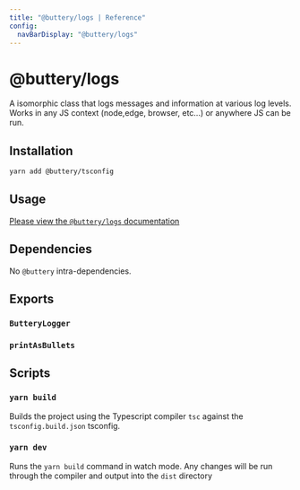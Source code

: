 ```yaml
---
title: "@buttery/logs | Reference"
config:
  navBarDisplay: "@buttery/logs"
---
```


# @buttery/logs

A isomorphic class that logs messages and information at various log levels. Works in any JS context (node,edge, browser, etc...) or anywhere JS can be run.

## Installation

```bash
yarn add @buttery/tsconfig
```

## Usage

[Please view the `@buttery/logs` documentation](../logger/_index.md)

## Dependencies

No `@buttery` intra-dependencies.

## Exports

### `ButteryLogger`

### `printAsBullets`

## Scripts

### `yarn build`

Builds the project using the Typescript compiler `tsc` against the `tsconfig.build.json` tsconfig.

### `yarn dev`

Runs the `yarn build` command in watch mode. Any changes will be run through the compiler and output into the `dist` directory
